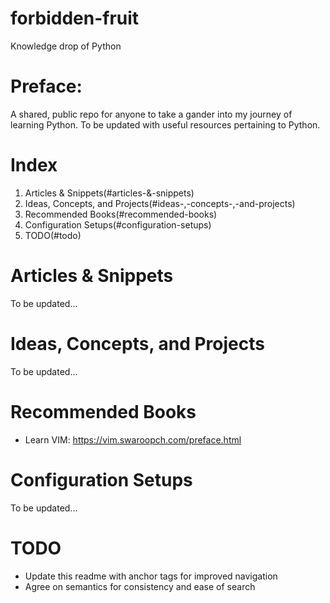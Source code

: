 # forbidden-fruit
Knowledge drop of Python

# Preface:

A shared, public repo for anyone to take a gander into my journey of learning Python. To be updated with useful resources pertaining to Python.

# Index
1. Articles & Snippets(#articles-&-snippets)
2. Ideas, Concepts, and Projects(#ideas-,-concepts-,-and-projects)
3. Recommended Books(#recommended-books)
4. Configuration Setups(#configuration-setups)
5. TODO(#todo)

# Articles & Snippets

To be updated...

# Ideas, Concepts, and Projects

To be updated...

# Recommended Books

* Learn VIM: https://vim.swaroopch.com/preface.html

# Configuration Setups

To be updated...

# TODO

* Update this readme with anchor tags for improved navigation
* Agree on semantics for consistency and ease of search